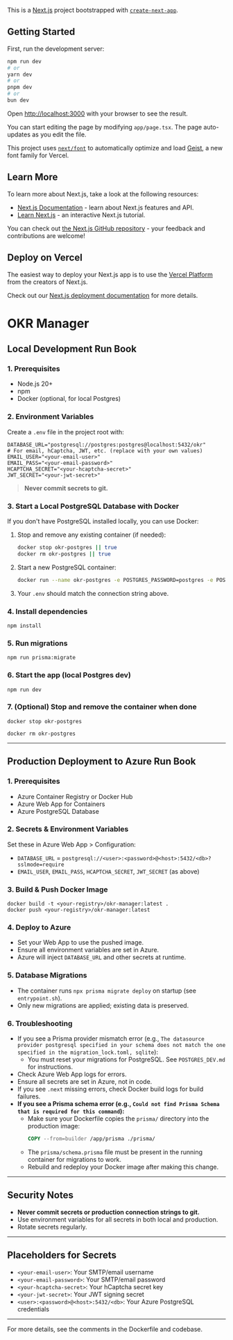 This is a [Next.js](https://nextjs.org) project bootstrapped with [`create-next-app`](https://nextjs.org/docs/app/api-reference/cli/create-next-app).

## Getting Started

First, run the development server:

```bash
npm run dev
# or
yarn dev
# or
pnpm dev
# or
bun dev
```

Open [http://localhost:3000](http://localhost:3000) with your browser to see the result.

You can start editing the page by modifying `app/page.tsx`. The page auto-updates as you edit the file.

This project uses [`next/font`](https://nextjs.org/docs/app/building-your-application/optimizing/fonts) to automatically optimize and load [Geist](https://vercel.com/font), a new font family for Vercel.

## Learn More

To learn more about Next.js, take a look at the following resources:

- [Next.js Documentation](https://nextjs.org/docs) - learn about Next.js features and API.
- [Learn Next.js](https://nextjs.org/learn) - an interactive Next.js tutorial.

You can check out [the Next.js GitHub repository](https://github.com/vercel/next.js) - your feedback and contributions are welcome!

## Deploy on Vercel

The easiest way to deploy your Next.js app is to use the [Vercel Platform](https://vercel.com/new?utm_medium=default-template&filter=next.js&utm_source=create-next-app&utm_campaign=create-next-app-readme) from the creators of Next.js.

Check out our [Next.js deployment documentation](https://nextjs.org/docs/app/building-your-application/deploying) for more details.

# OKR Manager

## Local Development Run Book

### 1. Prerequisites
- Node.js 20+
- npm
- Docker (optional, for local Postgres)

### 2. Environment Variables
Create a `.env` file in the project root with:
```
DATABASE_URL="postgresql://postgres:postgres@localhost:5432/okr"
# For email, hCaptcha, JWT, etc. (replace with your own values)
EMAIL_USER="<your-email-user>"
EMAIL_PASS="<your-email-password>"
HCAPTCHA_SECRET="<your-hcaptcha-secret>"
JWT_SECRET="<your-jwt-secret>"
```
> **Never commit secrets to git.**

### 3. Start a Local PostgreSQL Database with Docker
If you don't have PostgreSQL installed locally, you can use Docker:

1. Stop and remove any existing container (if needed):
   ```sh
   docker stop okr-postgres || true
   docker rm okr-postgres || true
   ```
2. Start a new PostgreSQL container:
   ```sh
   docker run --name okr-postgres -e POSTGRES_PASSWORD=postgres -e POSTGRES_DB=okr -p 5432:5432 -d postgres:15
   ```
3. Your `.env` should match the connection string above.

### 4. Install dependencies
```
npm install
```

### 5. Run migrations
```
npm run prisma:migrate
```

### 6. Start the app (local Postgres dev)
```
npm run dev
```

### 7. (Optional) Stop and remove the container when done
```
docker stop okr-postgres

docker rm okr-postgres
```

---

## Production Deployment to Azure Run Book

### 1. Prerequisites
- Azure Container Registry or Docker Hub
- Azure Web App for Containers
- Azure PostgreSQL Database

### 2. Secrets & Environment Variables
Set these in Azure Web App > Configuration:
- `DATABASE_URL` = `postgresql://<user>:<password>@<host>:5432/<db>?sslmode=require`
- `EMAIL_USER`, `EMAIL_PASS`, `HCAPTCHA_SECRET`, `JWT_SECRET` (as above)

### 3. Build & Push Docker Image
```
docker build -t <your-registry>/okr-manager:latest .
docker push <your-registry>/okr-manager:latest
```

### 4. Deploy to Azure
- Set your Web App to use the pushed image.
- Ensure all environment variables are set in Azure.
- Azure will inject `DATABASE_URL` and other secrets at runtime.

### 5. Database Migrations
- The container runs `npx prisma migrate deploy` on startup (see `entrypoint.sh`).
- Only new migrations are applied; existing data is preserved.

### 6. Troubleshooting
- If you see a Prisma provider mismatch error (e.g., `The datasource provider postgresql specified in your schema does not match the one specified in the migration_lock.toml, sqlite`):
  - You must reset your migrations for PostgreSQL. See `POSTGRES_DEV.md` for instructions.
- Check Azure Web App logs for errors.
- Ensure all secrets are set in Azure, not in code.
- If you see `.next` missing errors, check Docker build logs for build failures.
- **If you see a Prisma schema error (e.g., `Could not find Prisma Schema that is required for this command`):**
  - Make sure your Dockerfile copies the `prisma/` directory into the production image:
    ```dockerfile
    COPY --from=builder /app/prisma ./prisma/
    ```
  - The `prisma/schema.prisma` file must be present in the running container for migrations to work.
  - Rebuild and redeploy your Docker image after making this change.

---

## Security Notes
- **Never commit secrets or production connection strings to git.**
- Use environment variables for all secrets in both local and production.
- Rotate secrets regularly.

---

## Placeholders for Secrets
- `<your-email-user>`: Your SMTP/email username
- `<your-email-password>`: Your SMTP/email password
- `<your-hcaptcha-secret>`: Your hCaptcha secret key
- `<your-jwt-secret>`: Your JWT signing secret
- `<user>:<password>@<host>:5432/<db>`: Your Azure PostgreSQL credentials

---

For more details, see the comments in the Dockerfile and codebase.
